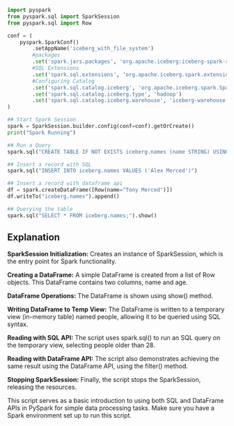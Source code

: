 ```py
import pyspark
from pyspark.sql import SparkSession
from pyspark.sql import Row

conf = (
    pyspark.SparkConf()
        .setAppName('iceberg_with_file_system')
  		#packages
        .set('spark.jars.packages', 'org.apache.iceberg:iceberg-spark-runtime-3.4_2.12:1.4.2')
  		#SQL Extensions
        .set('spark.sql.extensions', 'org.apache.iceberg.spark.extensions.IcebergSparkSessionExtensions')
  		#Configuring Catalog
        .set('spark.sql.catalog.iceberg', 'org.apache.iceberg.spark.SparkCatalog')
        .set('spark.sql.catalog.iceberg.type', 'hadoop')
        .set('spark.sql.catalog.iceberg.warehouse', 'iceberg-warehouse')
)

## Start Spark Session
spark = SparkSession.builder.config(conf=conf).getOrCreate()
print("Spark Running")

## Run a Query
spark.sql("CREATE TABLE IF NOT EXISTS iceberg.names (name STRING) USING iceberg;").show()

## Insert a record with SQL
spark.sql("INSERT INTO iceberg.names VALUES ('Alex Merced')")

## Insert a record with dataframe api
df = spark.createDataFrame([Row(name="Tony Merced")])
df.writeTo("iceberg.names").append()

## Querying the table
spark.sql("SELECT * FROM iceberg.names;").show()
```

## Explanation
**SparkSession Initialization:** Creates an instance of SparkSession, which is the entry point for Spark functionality.

**Creating a DataFrame:** A simple DataFrame is created from a list of Row objects. This DataFrame contains two columns, name and age.

**DataFrame Operations:** The DataFrame is shown using show() method.

**Writing DataFrame to Temp View:** The DataFrame is written to a temporary view (in-memory table) named people, allowing it to be queried using SQL syntax.

**Reading with SQL API:** The script uses spark.sql() to run an SQL query on the temporary view, selecting people older than 28.

**Reading with DataFrame API:** The script also demonstrates achieving the same result using the DataFrame API, using the filter() method.

**Stopping SparkSession:** Finally, the script stops the SparkSession, releasing the resources.

This script serves as a basic introduction to using both SQL and DataFrame APIs in PySpark for simple data processing tasks. Make sure you have a Spark environment set up to run this script.